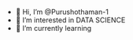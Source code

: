 - 👋 Hi, I’m @Purushothaman-1
- 👀 I’m interested in DATA SCIENCE
- 🌱 I’m currently learning

<!---
Purushothaman-1/Purushothaman-1 is a ✨ special ✨ repository because its `README.md` (this file) appears on your GitHub profile.
You can click the Preview link to take a look at your changes.
--->
